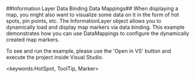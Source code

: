 ##Information Layer Data Binding Data Mappings##
When displaying a map, you might also want to visualize some data on it in the form of hot spots, pin points, etc. The InformationLayer object allows you to dynamically load and display map markers via data binding. This example demonstrates how you can use DataMappings to configure the dynamically created map markers.

To see and run the example, please use the 'Open in VS' button and execute the project inside Visual Studio.

<keywords:HotSpot, ToolTip, Marker>
